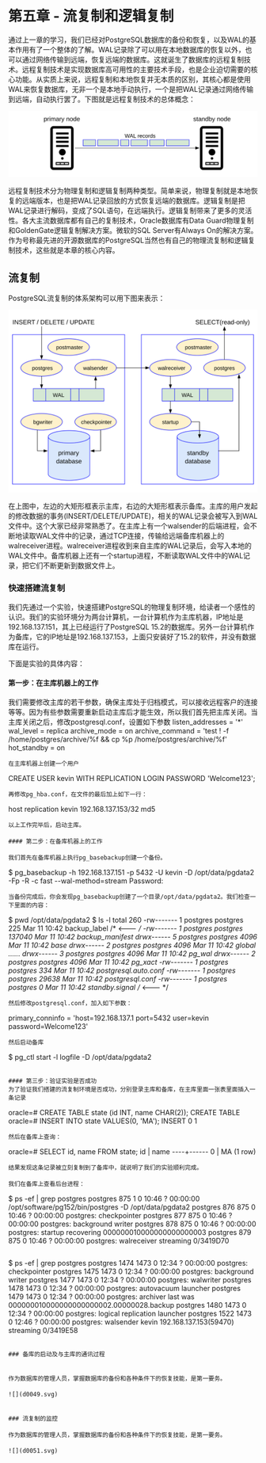 # 第五章 - 流复制和逻辑复制

通过上一章的学习，我们已经对PostgreSQL数据库的备份和恢复，以及WAL的基本作用有了一个整体的了解。WAL记录除了可以用在本地数据库的恢复以外，也可以通过网络传输到远端，恢复远端的数据库。这就诞生了数据库的远程复制技术。远程复制技术是实现数据库高可用性的主要技术手段，也是企业迫切需要的核心功能。从实质上来说，远程复制和本地恢复并无本质的区别，其核心都是使用WAL来恢复数据库，无非一个是本地手动执行，一个是把WAL记录通过网络传输到远端，自动执行罢了。下图就是远程复制技术的总体概念：

![](d0053.svg)

远程复制技术分为物理复制和逻辑复制两种类型。简单来说，物理复制就是本地恢复的远端版本，也是把WAL记录回放的方式恢复远端的数据库。逻辑复制是把WAL记录进行解码，变成了SQL语句，在远端执行。逻辑复制带来了更多的灵活性。各大主流数据库都有自己的复制技术，Oracle数据库有Data Guard物理复制和GoldenGate逻辑复制解决方案。微软的SQL Server有Always On的解决方案。作为号称最先进的开源数据库的PostgreSQL当然也有自己的物理流复制和逻辑复制技术，这些就是本章的核心内容。

## 流复制

PostgreSQL流复制的体系架构可以用下图来表示：

![](d0052.svg)

在上图中，左边的大矩形框表示主库，右边的大矩形框表示备库。主库的用户发起的修改数据的事务(INSERT/DELETE/UPDATE)，相关的WAL记录会被写入到WAL文件中。这个大家已经非常熟悉了。在主库上有一个walsender的后端进程，会不断地读取WAL文件中的记录，通过TCP连接，传输给远端备库机器上的walreceiver进程。walreceiver进程收到来自主库的WAL记录后，会写入本地的WAL文件中。备库机器上还有一个startup进程，不断读取WAL文件中的WAL记录，把它们不断更新到数据文件上。


### 快速搭建流复制

我们先通过一个实验，快速搭建PostgreSQL的物理复制环境，给读者一个感性的认识。我们的实验环境分为两台计算机，一台计算机作为主库机器，IP地址是192.168.137.151，其上已经运行了PostgreSQL 15.2的数据库。另外一台计算机作为备库，它的IP地址是192.168.137.153，上面只安装好了15.2的软件，并没有数据库在运行。


下面是实验的具体内容：

#### 第一步：在主库机器上的工作
我们需要修改主库的若干参数，确保主库处于归档模式，可以接收远程客户的连接等等。因为有些参数需要重新启动主库后才能生效，所以我们首先把主库关闭。当主库关闭之后，修改postgresql.conf，设置如下参数
listen_addresses = '*'    
wal_level = replica
archive_mode = on
archive_command = 'test ! -f /home/postgres/archive/%f && cp %p /home/postgres/archive/%f'
hot_standby = on
```
在主库机器上创建一个用户
```
CREATE USER kevin WITH REPLICATION LOGIN PASSWORD 'Welcome123';
```
再修改pg_hba.conf，在文件的最后加上如下一行：
```
host    replication     kevin           192.168.137.153/32      md5
```
以上工作完毕后，启动主库。

#### 第二步：在备库机器上的工作

我们首先在备库机器上执行pg_basebackup创建一个备份。
```
$ pg_basebackup -h 192.168.137.151 -p 5432 -U kevin -D /opt/data/pgdata2 -Fp -R -c fast --wal-method=stream
Password:
```
当备份完成后，你会发现pg_basebackup创建了一个目录/opt/data/pgdata2。我们检查一下里面的内容：
```
$ pwd
/opt/data/pgdata2
$ ls -l
total 260
-rw------- 1 postgres postgres    225 Mar 11 10:42 backup_label    /* <--- */
-rw------- 1 postgres postgres 137040 Mar 11 10:42 backup_manifest
drwx------ 5 postgres postgres   4096 Mar 11 10:42 base
drwx------ 2 postgres postgres   4096 Mar 11 10:42 global
......
drwx------ 3 postgres postgres   4096 Mar 11 10:42 pg_wal
drwx------ 2 postgres postgres   4096 Mar 11 10:42 pg_xact
-rw------- 1 postgres postgres    334 Mar 11 10:42 postgresql.auto.conf
-rw------- 1 postgres postgres  29638 Mar 11 10:42 postgresql.conf
-rw------- 1 postgres postgres      0 Mar 11 10:42 standby.signal /* <--- */
```
然后修改postgresql.conf，加入如下参数：
```
primary_conninfo = 'host=192.168.137.1 port=5432 user=kevin password=Welcome123'
```
然后启动备库
```
$ pg_ctl start -l logfile -D /opt/data/pgdata2
```

#### 第三步：验证实验是否成功
为了验证我们搭建的流复制环境是否成功，分别登录主库和备库，在主库里面一张表里面插入一条记录
```
oracle=# CREATE TABLE state (id INT, name CHAR(2));
CREATE TABLE
oracle=# INSERT INTO state VALUES(0, 'MA');
INSERT 0 1
```
然后在备库上查询：
```
oracle=# SELECT id, name FROM state;
 id | name
----+------
  0 | MA
(1 row)
```
结果发现这条记录被立刻复制到了备库中，就说明了我们的实验顺利完成。

我们在备库上查看后台进程：
```
$ ps -ef | grep postgres
postgres     875       1  0 10:46 ?        00:00:00 /opt/software/pg152/bin/postgres -D /opt/data/pgdata2
postgres     876     875  0 10:46 ?        00:00:00 postgres: checkpointer
postgres     877     875  0 10:46 ?        00:00:00 postgres: background writer
postgres     878     875  0 10:46 ?        00:00:00 postgres: startup recovering 000000010000000000000003
postgres     879     875  0 10:46 ?        00:00:00 postgres: walreceiver streaming 0/3419D70
```
```
$ ps -ef | grep postgres
postgres  1474  1473  0 12:34 ?        00:00:00 postgres: checkpointer
postgres  1475  1473  0 12:34 ?        00:00:00 postgres: background writer
postgres  1477  1473  0 12:34 ?        00:00:00 postgres: walwriter
postgres  1478  1473  0 12:34 ?        00:00:00 postgres: autovacuum launcher
postgres  1479  1473  0 12:34 ?        00:00:00 postgres: archiver last was 000000010000000000000002.00000028.backup
postgres  1480  1473  0 12:34 ?        00:00:00 postgres: logical replication launcher
postgres  1522  1473  0 12:46 ?        00:00:00 postgres: walsender kevin 192.168.137.153(59470) streaming 0/3419E58
```

### 备库的启动及与主库的通讯过程


作为数据库的管理人员，掌握数据库的备份和各种条件下的恢复技能，是第一要务。

![](d0049.svg)


### 流复制的监控

作为数据库的管理人员，掌握数据库的备份和各种条件下的恢复技能，是第一要务。

![](d0051.svg)



